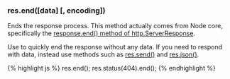 <!---
 Copyright (c) 2016 StrongLoop, IBM, and Express Contributors
 License: MIT
-->

<h3 id='res.end'>res.end([data] [, encoding])</h3>

Ends the response process. This method actually comes from Node core, specifically the [response.end() method of  http.ServerResponse](https://nodejs.org/api/http.html#http_response_end_data_encoding_callback).

Use to quickly end the response without any data. If you need to respond with data, instead use methods such as [res.send()](#res.send) and [res.json()](#res.json).

{% highlight js %}
res.end();
res.status(404).end();
{% endhighlight %}
